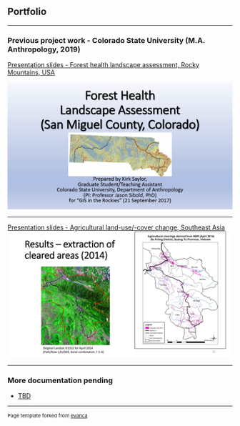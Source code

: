 ## Portfolio

---

### Previous project work - Colorado State University (M.A. Anthropology, 2019)

[Presentation slides - Forest health landscape assessment, Rocky Mountains, USA](/pdf/FINAL_REVISED_Forest%20Health%20Landscape%20Assessment%20Study%20GISITR%2020170921.pdf)

<img src="/images/FINAL_REVISED_Forest Health Landscape Assessment Study GISITR 20170921.jpg"/>

---

[Presentation slides - Agricultural land-use/-cover change, Southeast Asia](/pdf/MA_thesis_slides_LULCchange_VN.pdf)
<img src="/images/MA_thesis_slides_LULCchange_VN_Page_22.jpg"/>

---

### More documentation pending

- [TBD](http://example.com/)

---

<p style="font-size:11px">Page template forked from <a href="https://github.com/evanca/quick-portfolio">evanca</a></p>
<!-- Remove above link if you don't want to attibute -->
